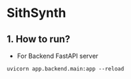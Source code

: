 # SithSynth

## 1. How to run?

* For Backend FastAPI server
```
uvicorn app.backend.main:app --reload
```

